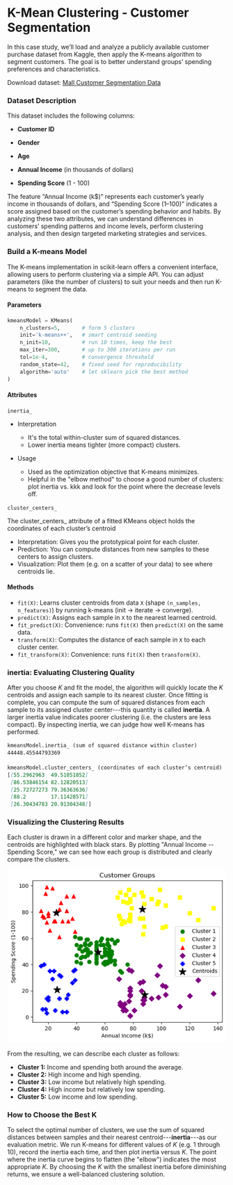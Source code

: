 # K-Mean Clustering - Customer Segmentation

In this case study, we’ll load and analyze a publicly available customer purchase dataset from Kaggle, then apply the K-means algorithm to segment customers. The goal is to better understand groups’ spending preferences and characteristics. 

Download dataset:
[Mall Customer Segmentation Data](https://www.kaggle.com/datasets/vjchoudhary7/customer-segmentation-tutorial-in-python/data)

### Dataset Description

This dataset includes the following columns:

-   **Customer ID**

-   **Gender**

-   **Age**

-   **Annual Income** (in thousands of dollars)

-   **Spending Score** (1 - 100)

The feature “Annual Income (k$)” represents each customer’s yearly income in thousands of dollars, and “Spending Score (1–100)” indicates a score assigned based on the customer’s spending behavior and habits. By analyzing these two attributes, we can understand differences in customers’ spending patterns and income levels, perform clustering analysis, and then design targeted marketing strategies and services. 

### Build a K-means Model

The K-means implementation in scikit-learn offers a convenient interface, allowing users to perform clustering via a simple API. You can adjust parameters (like the number of clusters) to suit your needs and then run K-means to segment the data.

#### Parameters

```python
kmeansModel = KMeans(
    n_clusters=5,       # form 5 clusters
    init='k-means++',   # smart centroid seeding
    n_init=10,          # run 10 times, keep the best
    max_iter=300,       # up to 300 iterations per run
    tol=1e-4,           # convergence threshold
    random_state=42,    # fixed seed for reproducibility
    algorithm='auto'    # let sklearn pick the best method
)
```

#### Attributes

`inertia_`

-   Interpretation
    -   It's the total within-cluster sum of squared distances.
    -   Lower inertia means tighter (more compact) clusters.

-   Usage
    -   Used as the optimization objective that K-means minimizes.
    -   Helpful in the "elbow method" to choose a good number of clusters: plot inertia vs. kkk and look for the point where the decrease levels off.

`cluster_centers_`

The cluster_centers_ attribute of a fitted KMeans object holds the coordinates of each cluster’s centroid

-   Interpretation: Gives you the prototypical point for each cluster.
-   Prediction: You can compute distances from new samples to these centers to assign clusters.
-   Visualization: Plot them (e.g. on a scatter of your data) to see where centroids lie.

#### Methods

-   `fit(X)`: Learns cluster centroids from data `X` (shape `(n_samples, n_features)`) by running k-means (init → iterate → converge).
-   `predict(X)`: Assigns each sample in `X` to the nearest learned centroid.
-   `fit_predict(X)`: Convenience: runs `fit(X)` then `predict(X)` on the same data.
-   `transform(X)`: Computes the distance of each sample in `X` to each cluster center.
-   `fit_transform(X)`: Convenience: runs `fit(X)` then `transform(X)`.

### inertia: Evaluating Clustering Quality

After you choose *K* and fit the model, the algorithm will quickly locate the *K* centroids and assign each sample to its nearest cluster. Once fitting is complete, you can compute the sum of squared distances from each sample to its assigned cluster center---this quantity is called **inertia**. A larger inertia value indicates poorer clustering (i.e. the clusters are less compact). By inspecting inertia, we can judge how well K-means has performed.

```markdown
kmeansModel.inertia_ (sum of squared distance within cluster)
44448.45544793369

kmeansModel.cluster_centers_ (coordinates of each cluster’s centroid)
[[55.2962963  49.51851852]
 [86.53846154 82.12820513]
 [25.72727273 79.36363636]
 [88.2        17.11428571]
 [26.30434783 20.91304348]]
```

### Visualizing the Clustering Results

Each cluster is drawn in a different color and marker shape, and the centroids are highlighted with black stars. By plotting "Annual Income -- Spending Score," we can see how each group is distributed and clearly compare the clusters.

![Scatter Plot](/assets/scatterplot.png)

From the resulting, we can describe each cluster as follows:

-   **Cluster 1:** Income and spending both around the average.
-   **Cluster 2:** High income and high spending.
-   **Cluster 3:** Low income but relatively high spending.
-   **Cluster 4:** High income but relatively low spending.
-   **Cluster 5:** Low income and low spending.

### How to Choose the Best K

To select the optimal number of clusters, we use the sum of squared distances between samples and their nearest centroid---**inertia**---as our evaluation metric. We run K-means for different values of *K* (e.g. 1 through 10), record the inertia each time, and then plot inertia versus *K*. The point where the inertia curve begins to flatten (the "elbow") indicates the most appropriate *K*. By choosing the *K* with the smallest inertia before diminishing returns, we ensure a well-balanced clustering solution.
